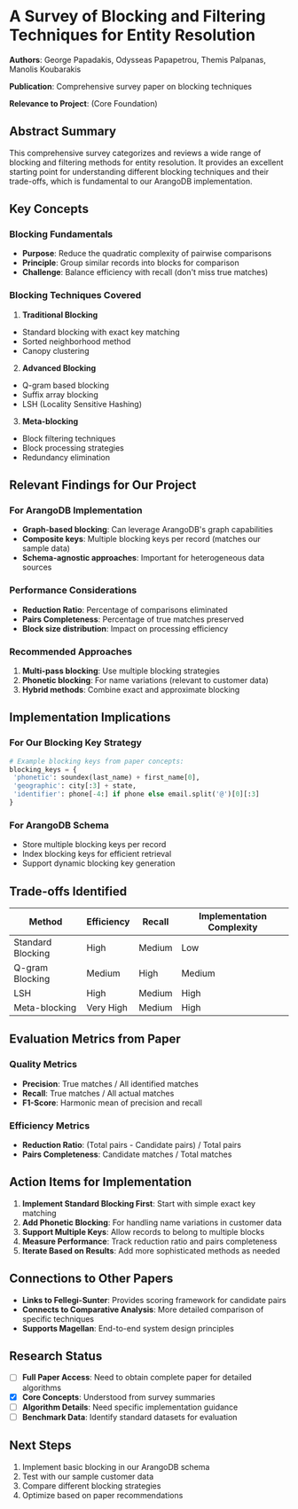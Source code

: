 # A Survey of Blocking and Filtering Techniques for Entity Resolution

**Authors**: George Papadakis, Odysseas Papapetrou, Themis Palpanas, Manolis Koubarakis

**Publication**: Comprehensive survey paper on blocking techniques

**Relevance to Project**: (Core Foundation)

## Abstract Summary

This comprehensive survey categorizes and reviews a wide range of blocking and filtering methods for entity resolution. It provides an excellent starting point for understanding different blocking techniques and their trade-offs, which is fundamental to our ArangoDB implementation.

## Key Concepts

### Blocking Fundamentals
- **Purpose**: Reduce the quadratic complexity of pairwise comparisons
- **Principle**: Group similar records into blocks for comparison
- **Challenge**: Balance efficiency with recall (don't miss true matches)

### Blocking Techniques Covered
1. **Traditional Blocking**
 - Standard blocking with exact key matching
 - Sorted neighborhood method
 - Canopy clustering

2. **Advanced Blocking**
 - Q-gram based blocking
 - Suffix array blocking
 - LSH (Locality Sensitive Hashing)

3. **Meta-blocking**
 - Block filtering techniques
 - Block processing strategies
 - Redundancy elimination

## Relevant Findings for Our Project

### For ArangoDB Implementation
- **Graph-based blocking**: Can leverage ArangoDB's graph capabilities
- **Composite keys**: Multiple blocking keys per record (matches our sample data)
- **Schema-agnostic approaches**: Important for heterogeneous data sources

### Performance Considerations
- **Reduction Ratio**: Percentage of comparisons eliminated
- **Pairs Completeness**: Percentage of true matches preserved
- **Block size distribution**: Impact on processing efficiency

### Recommended Approaches
1. **Multi-pass blocking**: Use multiple blocking strategies
2. **Phonetic blocking**: For name variations (relevant to customer data)
3. **Hybrid methods**: Combine exact and approximate blocking

## Implementation Implications

### For Our Blocking Key Strategy
```python
# Example blocking keys from paper concepts:
blocking_keys = {
 'phonetic': soundex(last_name) + first_name[0],
 'geographic': city[:3] + state,
 'identifier': phone[-4:] if phone else email.split('@')[0][:3]
}
```

### For ArangoDB Schema
- Store multiple blocking keys per record
- Index blocking keys for efficient retrieval
- Support dynamic blocking key generation

## Trade-offs Identified

| Method | Efficiency | Recall | Implementation Complexity |
|--------|------------|--------|---------------------------|
| Standard Blocking | High | Medium | Low |
| Q-gram Blocking | Medium | High | Medium |
| LSH | High | Medium | High |
| Meta-blocking | Very High | Medium | High |

## Evaluation Metrics from Paper

### Quality Metrics
- **Precision**: True matches / All identified matches
- **Recall**: True matches / All actual matches 
- **F1-Score**: Harmonic mean of precision and recall

### Efficiency Metrics
- **Reduction Ratio**: (Total pairs - Candidate pairs) / Total pairs
- **Pairs Completeness**: Candidate matches / Total matches

## Action Items for Implementation

1. **Implement Standard Blocking First**: Start with simple exact key matching
2. **Add Phonetic Blocking**: For handling name variations in customer data
3. **Support Multiple Keys**: Allow records to belong to multiple blocks
4. **Measure Performance**: Track reduction ratio and pairs completeness
5. **Iterate Based on Results**: Add more sophisticated methods as needed

## Connections to Other Papers

- **Links to Fellegi-Sunter**: Provides scoring framework for candidate pairs
- **Connects to Comparative Analysis**: More detailed comparison of specific techniques
- **Supports Magellan**: End-to-end system design principles

## Research Status

- [ ] **Full Paper Access**: Need to obtain complete paper for detailed algorithms
- [x] **Core Concepts**: Understood from survey summaries
- [ ] **Algorithm Details**: Need specific implementation guidance
- [ ] **Benchmark Data**: Identify standard datasets for evaluation

## Next Steps

1. Implement basic blocking in our ArangoDB schema
2. Test with our sample customer data
3. Compare different blocking strategies
4. Optimize based on paper recommendations
